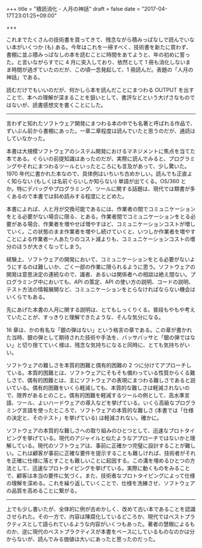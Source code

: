 +++
title = "積読消化 - 人月の神話"
draft = false
date = "2017-04-17T23:01:25+09:00"

+++

これまでたくさんの技術書を買ってきて、残念ながら積みっぱなしで読んでいない本がいくつか (も) ある。今年はこれを一掃すべく、技術書を新たに買わず、書棚に並ぶ積みっぱなしの本を読むことに時間をあてようと、年の初めに誓った。と言いながらすでに 4 月に突入しており、依然として 1 冊も消化しないまま時間が過ぎていたのだが、この頃一念発起して、1 冊読んだ。表題の「人月の神話」である。

読むだけでもいいのだが、何かしら本を読んだことにまつわる OUTPUT を出すことで、本への理解が深まることを狙いとして、書評などという大げさなものではないが、読書感想文を書くことにした。

---

言わずと知れたソフトウェア開発にまつわる本の中でも名著と呼ばれる作品で、ずいぶん前から書棚にあった。一章二章程度は読んでいたと思うのだが、通読はしていなかった。

本書は大規模ソフトウェアのシステム開発におけるマネジメントに焦点を当てた本である。ぐらいの前提知識はあったのだが、実際に読んでみると、プログラミングやそれにまつわるツールといったところにも言及があって、少し驚いた。1970 年代に書かれた本なので、具体例はいちいち古めかしい。読んでも正直よく知らない (もしくは名前ぐらいしか知らない) 単語が出てくる。OS/360 とか。特にデバッグやプログラミング、ツールに関する話題は、現代では類書が多くあるので本書では斜め読みする程度にとどめた。

本書によれば、人と月が交換可能であるには、作業者の間でコミュニケーションをとる必要がない場合に限る、とある。作業者間でコミュニケーションをとる必要がある場合、作業者を増やせば増やすほど、コミュニケーションコストが増していく。この状態のまま作業者を増やし続けていくと、いつしか作業者を増やすことによる作業者一人あたりのコスト減よりも、コミュニケーションコストの増分のほうが大きくなってしまう。

経験上、ソフトウェアの開発において、コミュニケーションをとる必要がないようにするのは難しいか、ごく一部の作業に限られるように思う。ソフトウェアの開発は意思決定の連続なので、識者、あるいは関係者への相談は絶え間ない。プログラミング中においても、API の策定、API の使い方の説明、コードの説明、テスト方法の情報展開など、コミュニケーションをとらなければならない機会はいくらでもある。

先にあげた本書の人月に関する説明は、とてもしっくりくる。普段もやもや考えていたことが、すっきりと理解できたような、そんな気分になる。

16 章は、かの有名な「銀の弾はない」という格言の章である。この章が書かれた当時、銀の弾として期待された技術や手法を、バッサバッサと「銀の弾ではない」と切り捨てていく様は、残念な気持ちになると同時に、とても気持ちがいい。

ソフトウェアの難しさを本質的困難と偶有的困難の 2 つに分けてアプローチしている。本質的困難とは、ソフトウェアにそもそも備わっている性質からくる難しさで、偶有的困難とは、主にソフトウェアの表現にまつわる難しさであると説いている。偶有的困難をいくら軽減しても、本質的な難しさは軽減されないので、限界があるとのこと。偶有的困難を軽減するツールの例として、高水準言語、ツール、よいハードウェアの導入などを挙げている。いくら高級なプログラミング言語を使ったところで、ソフトウェアの本質的な難しさ (本書では「仕様の決定と、そのテスト」を挙げている) は軽減されない。確かに。

ソフトウェアの本質的な難しさへの取り組みのひとつとして、迅速なプロトタイピングを挙げている。現代のアジャイルと似たようなアプローチではないかと理解している。現代のソフトウェアは、事前に正確かつ完璧に設計することが難しい。これは顧客が事前に正確な要件を提示することも難しければ、技術者がそれを正確に仕様に落とすことも難しいことに起因する。この溝を埋めるひとつの方法として、迅速なプロトタイピングを挙げている。実際に動くものをみることで、顧客は本当の要件に気づく。また、技術者なプロトタイピングによって仕様の理解を深める。これを繰り返していくことで、仕様を洗練させ、ソフトウェアの品質を高めることに繋がる。

---

上でも少し書いたが、全体的に例が古めかしく、改めて古い本であることを認識させられた。その一方で、内容は陳腐化しているどころか、現代ではベストプラクティスとして語られているような内容がいくつもあった。著者の慧眼によるものか、逆に現代のベストプラクティスが本書をベースにしているものなのかは分からないが、読んでみる価値は大いにあったと思ったのだった。
